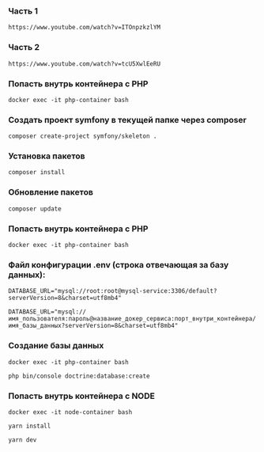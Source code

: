 ### Часть 1
```
https://www.youtube.com/watch?v=ITOnpzkzlYM
```
### Часть 2
```
https://www.youtube.com/watch?v=tcU5XwlEeRU
```

### Попасть внутрь контейнера с PHP
```
docker exec -it php-container bash
```
### Создать проект symfony в текущей папке через composer
```
composer create-project symfony/skeleton .  
```
### Установка пакетов 
```
composer install
```
### Обновление пакетов
```
composer update
```
### Попасть внутрь контейнера с PHP
```
docker exec -it php-container bash
```
### Файл конфигурации .env (строка отвечающая за базу данных):
```
DATABASE_URL="mysql://root:root@mysql-service:3306/default?serverVersion=8&charset=utf8mb4"
```
```
DATABASE_URL="mysql://имя_пользователя:пароль@название_докер_сервиса:порт_внутри_контейнера/имя_базы_данных?serverVersion=8&charset=utf8mb4"
```
### Создание базы данных
```
docker exec -it php-container bash
```
```
php bin/console doctrine:database:create
```
### Попасть внутрь контейнера с NODE
```
docker exec -it node-container bash
```
```
yarn install
```
```
yarn dev
```

